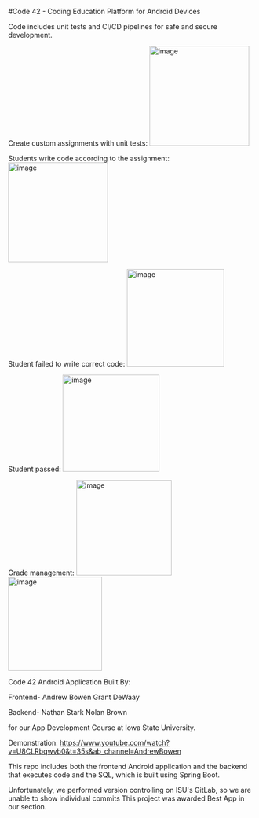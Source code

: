 #Code 42 - Coding Education Platform for Android Devices

Code includes unit tests and CI/CD pipelines for safe and secure development.

Create custom assignments with unit tests:
<img width="203" alt="image" src="https://github.com/user-attachments/assets/6e1b5e81-9f23-4e3a-bf08-d7392ded392c">

Students write code according to the assignment:
<img width="203" alt="image" src="https://github.com/user-attachments/assets/81ffd7b1-6ef3-4595-9875-a291cf5cec13">

Student failed to write correct code:
<img width="198" alt="image" src="https://github.com/user-attachments/assets/e27b78d2-792e-4b0b-a904-d890fb3eedf4">

Student passed:
<img width="197" alt="image" src="https://github.com/user-attachments/assets/6a9ef4e7-7934-49bb-a0ec-fabadb0b14cc">


Grade management:
<img width="194" alt="image" src="https://github.com/user-attachments/assets/c8da15f4-ae4d-43a5-9250-b7b54656eb05">
<img width="191" alt="image" src="https://github.com/user-attachments/assets/ee29482d-18ee-4d92-84f8-0e05309ffd12">

Code 42 Android Application Built By:

Frontend-
Andrew Bowen
Grant DeWaay

Backend-
Nathan Stark
Nolan Brown

for our App Development Course at Iowa State University.

Demonstration: https://www.youtube.com/watch?v=U8CLRbqwvb0&t=35s&ab_channel=AndrewBowen

This repo includes both the frontend Android application and the backend that executes code and the SQL, which is built using Spring Boot.

Unfortunately, we performed version controlling on ISU's GitLab, so we are unable to show individual commits
This project was awarded Best App in our section.
